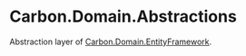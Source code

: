 # Carbon.Domain.Abstractions 

Abstraction layer of [Carbon.Domain.EntityFramework](https://github.com/kocdigital/Carbon/tree/master/Carbon.Domain.EntityFrameworkCore.Extensions/README.md).